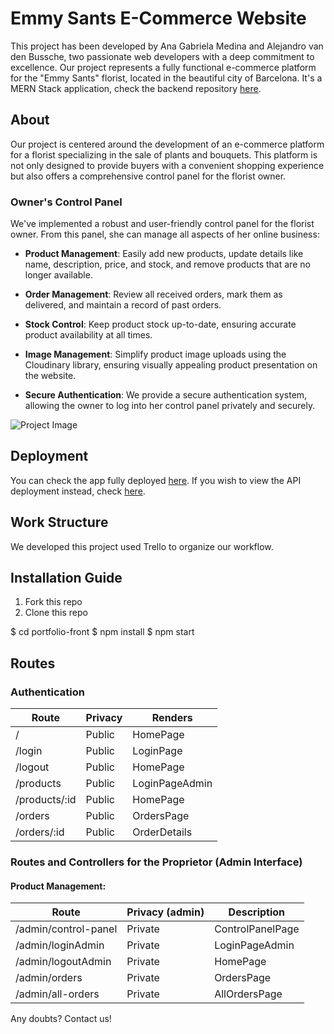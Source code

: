 # Emmy Sants E-Commerce Website

This project has been developed by Ana Gabriela Medina and Alejandro van den Bussche, two passionate web developers with a deep commitment to excellence. Our project represents a fully functional e-commerce platform for the "Emmy Sants" florist, located in the beautiful city of Barcelona. It's a MERN Stack application, check the backend repository [here](https://github.com/Anagamedina/backend-emmy-sants).

## About

Our project is centered around the development of an e-commerce platform for a florist specializing in the sale of plants and bouquets. This platform is not only designed to provide buyers with a convenient shopping experience but also offers a comprehensive control panel for the florist owner.

### Owner's Control Panel

We've implemented a robust and user-friendly control panel for the florist owner. From this panel, she can manage all aspects of her online business:

- **Product Management**: Easily add new products, update details like name, description, price, and stock, and remove products that are no longer available.

- **Order Management**: Review all received orders, mark them as delivered, and maintain a record of past orders.

- **Stock Control**: Keep product stock up-to-date, ensuring accurate product availability at all times.

- **Image Management**: Simplify product image uploads using the Cloudinary library, ensuring visually appealing product presentation on the website.

- **Secure Authentication**: We provide a secure authentication system, allowing the owner to log into her control panel privately and securely.

![Project Image](insert-image-url-here)

## Deployment

You can check the app fully deployed [here](link-to-app-deployment). If you wish to view the API deployment instead, check [here](link-to-api-deployment).

## Work Structure

We developed this project used Trello to organize our workflow.

## Installation Guide

1. Fork this repo
2. Clone this repo

$ cd portfolio-front
$ npm install
$ npm start


## Routes

### Authentication

| Route          | Privacy         | Renders             |
|----------------|-----------------|---------------------|
| /              | Public          | HomePage            |
| /login         | Public          | LoginPage           |
| /logout        | Public          | HomePage            |
| /products      | Public          | LoginPageAdmin      |
| /products/:id  | Public          | HomePage            |
| /orders        | Public          | OrdersPage          |
| /orders/:id    | Public          | OrderDetails        |

### Routes and Controllers for the Proprietor (Admin Interface)

#### Product Management:

| Route               | Privacy (admin) | Description                           |
|---------------------|-----------------|---------------------------------------|
| /admin/control-panel   | Private         | ControlPanelPage                        |
| /admin/loginAdmin   | Private         | LoginPageAdmin                        |
| /admin/logoutAdmin  | Private         | HomePage                              |
| /admin/orders       | Private         | OrdersPage                            |
| /admin/all-orders   | Private         | AllOrdersPage                         |


Any doubts? Contact us!
